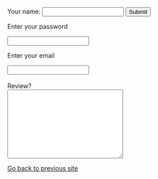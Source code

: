 <html lang="en">
<head>
    <meta charset="UTF-8">
    <title>User Input</title>
</head>
<body>
    <form class="" action="mailto:agastya2429@gmail.com" method="post" enctype="text/plain">
        <label for="name">Your name:</label>
        <input type="text" name="Your name">
        <input type="submit">
        <p><label for="name">Enter your password</label></p>
        <input type="password">
        <p><label for="name">Enter your email</label></p>
        <input type="email" name="Your email"><br><br>
        <label for="name">Review?</label><br>
        <textarea name="Your message" id="" cols="30" rows="10"></textarea>
    </form>
    <a href="index.html">Go back to previous site</a>
</body>
</html>
